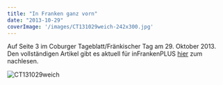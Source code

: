 ```yaml
---
title: "In Franken ganz vorn"
date: "2013-10-29"
coverImage: '/images/CT131029weich-242x300.jpg'
---
```


Auf Seite 3 im Coburger Tageblatt/Fränkischer Tag am 29. Oktober 2013. Den vollständigen Artikel gibt es aktuell für inFrankenPLUS [hier](http://www.infranken.de/regional/coburg/Hackzogtum-Handy-Affaere-Coburger-Hacker-erklaeren-wie-leicht-ein-Lauschangriff-ist;art214,556951) zum nachlesen.

![CT131029weich](/images/CT131029weich-242x300.jpg)
